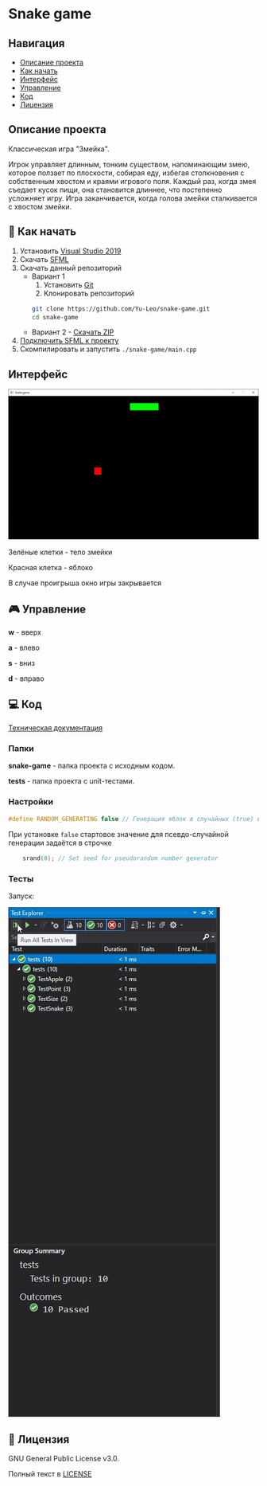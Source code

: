 # Snake game

## Навигация

* [Описание проекта](#chapter-0)
* [Как начать](#chapter-1)
* [Интерфейс](#chapter-2)
* [Управление](#chapter-3)
* [Код](#chapter-4)
* [Лицензия](#chapter-5)

<a id="chapter-0"></a>

## Описание проекта

Классическая игра "Змейка".

Игрок управляет длинным, тонким существом, напоминающим змею, которое ползает по плоскости, собирая еду, избегая столкновения с собственным хвостом и краями игрового поля. Каждый раз, когда змея съедает кусок пищи, она становится длиннее, что постепенно усложняет игру. Игра заканчивается, когда голова змейки сталкивается с хвостом змейки.

<a id="chapter-1"></a>

## :hammer: Как начать

1. Установить [Visual Studio 2019](https://visualstudio.microsoft.com/ru/downloads/)
2. Скачать [SFML](https://www.sfml-dev.org/download.php)
3. Скачать данный репозиторий
   * Вариант 1
      1. Установить [Git](https://git-scm.com/download/win)
      2. Клонировать репозиторий
      ```bash
      git clone https://github.com/Yu-Leo/snake-game.git
      cd snake-game
      ```
   * Вариант 2 - [Скачать ZIP](https://github.com/Yu-Leo/snake-game/archive/refs/heads/master.zip)
4. [Подключить SFML к проекту](https://www.sfml-dev.org/tutorials/2.5/start-vc.php)
5. Скомпилировать и запустить `./snake-game/main.cpp`

<a id="chapter-2"></a>

## Интерфейс
![game field](./docs/img/game-field.jpg)

Зелёные клетки - тело змейки

Красная клетка - яблоко

В случае проигрыша окно игры закрывается


<a id="chapter-3"></a>

## :video_game: Управление

**w** - вверх

**a** - влево

**s** - вниз

**d** - вправо

<a id="chapter-4"></a>

## :computer: Код

[Техническая документация](./docs/technical-documentation.pdf)

### Папки
**snake-game** - папка проекта с исходным кодом.

**tests** - папка проекта с unit-тестами.

### Настройки
```cpp
#define RANDOM_GENERATING false // Генерация яблок в случайных (true) или псевдо-случайных (false) местах
```

При установке `false` стартовое значение для псевдо-случайной генерации задаётся в строчке
```cpp
    srand(0); // Set seed for pseudorandom number generator
```

### Тесты

Запуск:

![tests](./docs/img/tests.jpg)


<a id="chapter-5"></a>

## :open_hands: Лицензия

GNU General Public License v3.0.

Полный текст в [LICENSE](LICENSE)
